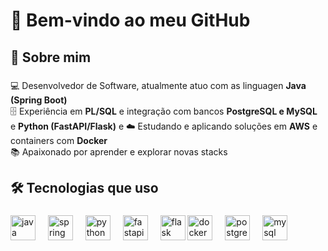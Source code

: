 <h1 align="left">👋 Bem-vindo ao meu GitHub</h1>

###

<h2 align="left">🚀 Sobre mim</h2>

###

<p align="left">
💻 Desenvolvedor de Software, atualmente atuo com as linguagen  <strong>Java (Spring Boot)</strong><br>
🗄️ Experiência em <strong>PL/SQL</strong> e integração com bancos <strong>PostgreSQL e MySQL</strong><br> e <strong>Python (FastAPI/Flask)</strong> e
☁️ Estudando e aplicando soluções em <strong>AWS</strong> e containers com <strong>Docker</strong><br>
📚 Apaixonado por aprender e explorar novas stacks
</p>

###

<h2 align="left">🛠️ Tecnologias que uso</h2>

###

<div align="left">
  <!-- Backend -->
  <img src="https://cdn.jsdelivr.net/gh/devicons/devicon/icons/java/java-original.svg" height="40" alt="java logo" />
  <img width="12" />
  <img src="https://cdn.jsdelivr.net/gh/devicons/devicon/icons/spring/spring-original.svg" height="40" alt="spring logo" />
  <img width="12" />
  <img src="https://cdn.jsdelivr.net/gh/devicons/devicon/icons/python/python-original.svg" height="40" alt="python logo" />
  <img width="12" />
  <img src="https://cdn.jsdelivr.net/gh/devicons/devicon/icons/fastapi/fastapi-original.svg" height="40" alt="fastapi logo" />
  <img width="12" />
  <img src="https://cdn.jsdelivr.net/gh/devicons/devicon/icons/flask/flask-original.svg" height="40" alt="flask logo" />
  <img src="https://cdn.jsdelivr.net/gh/devicons/devicon/icons/docker/docker-original.svg" height="40" alt="docker logo" />
  <img width="12" />
  <img src="https://cdn.jsdelivr.net/gh/devicons/devicon/icons/postgresql/postgresql-original.svg" height="40" alt="postgresql logo" />
  <img width="12" />
  <img src="https://cdn.jsdelivr.net/gh/devicons/devicon/icons/mysql/mysql-original.svg" height="40" alt="mysql logo" />
  <img width="12" />
</div>
